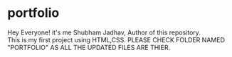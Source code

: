 # portfolio
Hey Everyone! it's me Shubham Jadhav, Author of this repository.
<br>
This is my first project using HTML,CSS. PLEASE CHECK FOLDER NAMED "PORTFOLIO" AS ALL THE UPDATED FILES ARE THIER.
